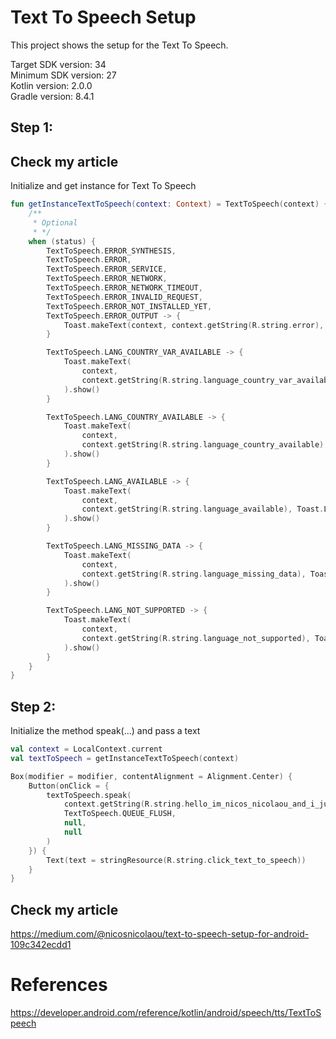 # Text To Speech Setup

This project shows the setup for the Text To Speech.

Target SDK version: 34 <br />
Minimum SDK version: 27 <br />
Kotlin version: 2.0.0 <br />
Gradle version: 8.4.1 <br />

## Step 1:

## Check my article

Initialize and get instance for Text To Speech <br />

```Kotlin
fun getInstanceTextToSpeech(context: Context) = TextToSpeech(context) { status ->
    /**
     * Optional
     * */
    when (status) {
        TextToSpeech.ERROR_SYNTHESIS,
        TextToSpeech.ERROR,
        TextToSpeech.ERROR_SERVICE,
        TextToSpeech.ERROR_NETWORK,
        TextToSpeech.ERROR_NETWORK_TIMEOUT,
        TextToSpeech.ERROR_INVALID_REQUEST,
        TextToSpeech.ERROR_NOT_INSTALLED_YET,
        TextToSpeech.ERROR_OUTPUT -> {
            Toast.makeText(context, context.getString(R.string.error), Toast.LENGTH_SHORT).show()
        }

        TextToSpeech.LANG_COUNTRY_VAR_AVAILABLE -> {
            Toast.makeText(
                context,
                context.getString(R.string.language_country_var_available), Toast.LENGTH_SHORT
            ).show()
        }

        TextToSpeech.LANG_COUNTRY_AVAILABLE -> {
            Toast.makeText(
                context,
                context.getString(R.string.language_country_available), Toast.LENGTH_SHORT
            ).show()
        }

        TextToSpeech.LANG_AVAILABLE -> {
            Toast.makeText(
                context,
                context.getString(R.string.language_available), Toast.LENGTH_SHORT
            ).show()
        }

        TextToSpeech.LANG_MISSING_DATA -> {
            Toast.makeText(
                context,
                context.getString(R.string.language_missing_data), Toast.LENGTH_SHORT
            ).show()
        }

        TextToSpeech.LANG_NOT_SUPPORTED -> {
            Toast.makeText(
                context,
                context.getString(R.string.language_not_supported), Toast.LENGTH_SHORT
            ).show()
        }
    }
}
```

## Step 2:

Initialize the method speak(...) and pass a text

```Kotlin
val context = LocalContext.current
val textToSpeech = getInstanceTextToSpeech(context)

Box(modifier = modifier, contentAlignment = Alignment.Center) {
    Button(onClick = {
        textToSpeech.speak(
            context.getString(R.string.hello_im_nicos_nicolaou_and_i_just_show_the_simple_setup_for_text_to_speech),
            TextToSpeech.QUEUE_FLUSH,
            null,
            null
        )
    }) {
        Text(text = stringResource(R.string.click_text_to_speech))
    }
}
```

## Check my article

https://medium.com/@nicosnicolaou/text-to-speech-setup-for-android-109c342ecdd1 <br />

# References

https://developer.android.com/reference/kotlin/android/speech/tts/TextToSpeech <br />